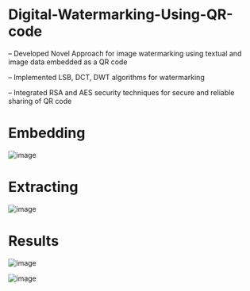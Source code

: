 # Digital-Watermarking-Using-QR-code
<p>– Developed Novel Approach for image watermarking using textual and image data embedded as a QR 
  code</p> 
<p>–	Implemented LSB, DCT, DWT algorithms for watermarking</p> 
<p>–	Integrated RSA and AES security techniques for secure and reliable sharing of QR code</p>  


# Embedding
![image](https://github.com/deveshparmar/Digital-Watermarking-Using-QR-code/assets/81907545/d0441469-6695-4380-9968-d07b6b1f0a23)

# Extracting
![image](https://github.com/deveshparmar/Digital-Watermarking-Using-QR-code/assets/81907545/5d43c402-9b52-4085-9660-f8bf5a9bb474)

# Results
![image](https://github.com/deveshparmar/Digital-Watermarking-Using-QR-code/assets/81907545/a6b7c385-d025-40bb-830d-1e47e7b54f89)

![image](https://github.com/deveshparmar/Digital-Watermarking-Using-QR-code/assets/81907545/97b9a740-ac94-4ce0-a524-c241924943a0)



